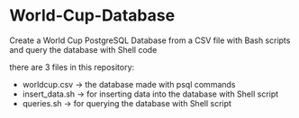 # World-Cup-Database
Create a World Cup PostgreSQL Database from a CSV file with Bash scripts and query the database with Shell code

there are 3 files in this repository:
- worldcup.csv -> the database made with psql commands
- insert_data.sh -> for inserting data into the database with Shell script
- queries.sh -> for querying the database with Shell script
